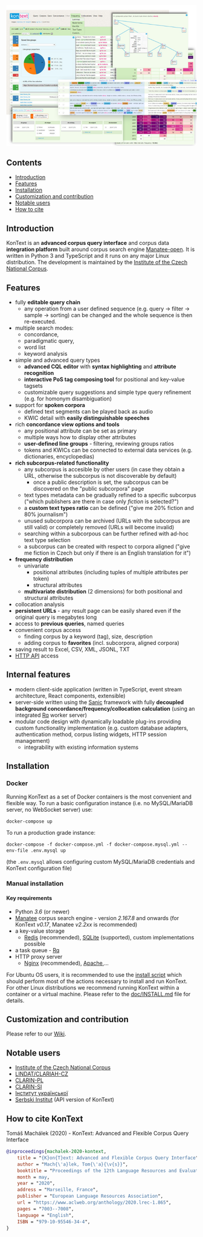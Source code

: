![KonText screenshot](https://github.com/czcorpus/kontext/blob/master/doc/images/kontext-screenshot1.jpg)


## Contents

* [Introduction](#introduction)
* [Features](#features)
* [Installation](#installation)
* [Customization and contribution](#customization-and-contribution)
* [Notable users](#notable-users)
* [How to cite](#how-to-cite-kontext)

## Introduction

KonText is an **advanced corpus query interface** and corpus data **integration platform** built around corpus search engine [Manatee-open](http://nlp.fi.muni.cz/trac/noske). It is written in Python 3 and TypeScript and it runs on any major Linux distribution. The development is maintained by the [Institute of the Czech National Corpus](http://ucnk.ff.cuni.cz/).

## Features

* fully **editable query chain**
    * any operation from a user defined sequence (e.g. query -&gt; filter -&gt; sample -&gt; sorting) can be changed
    and the whole sequence is then re-executed.
* multiple search modes:
    * concordance,
    * paradigmatic query,
    * word list
    * keyword analysis
* simple and advanced query types
    * **advanced CQL editor** with **syntax highlighting** and **attribute recognition**
    * **interactive PoS tag composing tool** for positional and key-value tagsets
    * customizable query suggestions and simple type query refinement (e.g. for homonym disambiguation)
* support for **spoken corpora**
    * defined text segments can be played back as audio
    * KWIC detail with **easily distinguishable speeches**
* rich **concordance view options and tools**
    * any positional attribute can be set as primary
    * multiple ways how to display other attributes
    * **user-defined line groups** - filtering, reviewing groups ratios
    * tokens and KWICs can be connected to external data services (e.g. dictionaries, encyclopedias)
* **rich subcorpus-related functionality**
    * any subcorpus is accesible by other users (in case they obtain a URL, otherwise the subcorpus is not discoverable by default)
      * once a public description is set, the subcorpus can be discovered on the "public subcorpora" page
    * text types metadata can be gradually refined to a specific subcorpus ("which publishers are there in case only *fiction* is selected?")
    * a **custom text types ratio** can be defined ("give me 20% fiction and 80% journalism")
    * unused subcorpora can be archived (URLs with the subcorpus are still valid) or completely removed (URLs will become invalid)
    * searching within a subcorpous can be further refined with ad-hoc text type selection
    * a subcorpus can be created with respect to corpora aligned ("give me fiction in Czech but only if there is an English translation for it")
* **frequency distribution**
    * univariate
        * positional attributes (including tuples of multiple attributes per token)
        * structural attributes
    * **multivariate distribution** (2 dimensions) for both positional and structural attributes
* collocation analysis
* **persistent URLs** - any result page can be easily shared even if the original query is megabytes long
* access to **previous queries**, named queries
* convenient corpus access
    * finding corpus by a keyword (tag), size, description
    * adding corpus to **favorites** (incl. subcorpora, aligned corpora)
* saving result to Excel, CSV, XML, JSONL, TXT
* [HTTP API](https://github.com/czcorpus/kontext/wiki/HTTP-API) access


## Internal features

* modern client-side application (written in TypeScript, event stream architecture, React components, extensible)
* server-side written using the [Sanic](https://sanic.dev/en/) framework with fully **decoupled background concordance/frequency/collocation calculation** (using an integrated [Rq](https://python-rq.org/) worker server)
* modular code design with dynamically loadable plug-ins providing custom functionality implementation (e.g. custom database
adapters, authentication method, corpus listing widgets, HTTP session management)
   * integrability with existing information systems


## Installation

### Docker

Running KonText as a set of Docker containers is the most convenient and flexible way. To run a basic
configuration instance (i.e. no MySQL/MariaDB server, no WebSocket server) use:

```shell
docker-compose up
```

To run a production grade instance:

```shell
docker-compose -f docker-compose.yml -f docker-compose.mysql.yml --env-file .env.mysql up
```

(the `.env.mysql` allows configuring custom MySQL/MariaDB credentials and KonText configuration file)


### Manual installation

#### Key requirements

* Python *3.6* (or newer)
* [Manatee](http://nlp.fi.muni.cz/trac/noske) corpus search engine - version *2.167.8* and onwards (for KonText *v0.17*, Manatee *v2.2xx* is recommended)
* a key-value storage
    * [Redis](http://redis.io/) (recommended), [SQLite](https://sqlite.org/) (supported), custom implementations possible
* a task queue - [Rq](https://python-rq.org/)
* HTTP proxy server
  + [Nginx](http://nginx.org/) (recommended), [Apache](http://httpd.apache.org/),...


For Ubuntu OS users, it is recommended to use the [install script](scripts/install/install.py) which should
perform most of the actions necessary to install and run KonText. For other Linux distributions we recommend
running KonText within a container or a virtual machine. Please refer to the [doc/INSTALL.md](doc/INSTALL.md)
file for details.


## Customization and contribution

Please refer to our [Wiki](https://github.com/czcorpus/kontext/wiki/Development-and-customization).

## Notable users

* [Institute of the Czech National Corpus](https://kontext.korpus.cz/)
* [LINDAT/CLARIAH-CZ](https://ufal.mff.cuni.cz/lindat-kontext)
* [CLARIN-PL](https://kontext.clarin-pl.eu/)
* [CLARIN-SI](https://www.clarin.si/kontext/)
* [Інститут української](https://mova.institute/kontext/first_form)
* [Serbski Institut](https://www.serbski-institut.de) (API version of KonText)

## How to cite KonText

Tomáš Machálek (2020) - KonText: Advanced and Flexible Corpus Query Interface

```bibtex
@inproceedings{machalek-2020-kontext,
    title = "{K}on{T}ext: Advanced and Flexible Corpus Query Interface",
    author = "Mach{\'a}lek, Tom{\'a}{\v{s}}",
    booktitle = "Proceedings of the 12th Language Resources and Evaluation Conference",
    month = may,
    year = "2020",
    address = "Marseille, France",
    publisher = "European Language Resources Association",
    url = "https://www.aclweb.org/anthology/2020.lrec-1.865",
    pages = "7003--7008",
    language = "English",
    ISBN = "979-10-95546-34-4",
}
```
